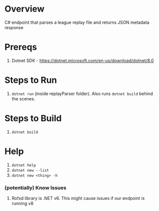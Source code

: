 # Overview

C# endpoint that parses a league replay file and returns JSON metadata response


# Prereqs

1. Dotnet SDK - https://dotnet.microsoft.com/en-us/download/dotnet/8.0

# Steps to Run

1. `dotnet run` (inside replayParser folder). Also runs `dotnet build` behind the scenes.

# Steps to Build

1. `dotnet build`

# Help

1. `dotnet help`
2. `dotnet new --list`
3. `dotnet new <thing> -h`

### (potentially) Know Issues

1. Rofxd library is .NET v6. This might cause issues if our endpoint is running v8
